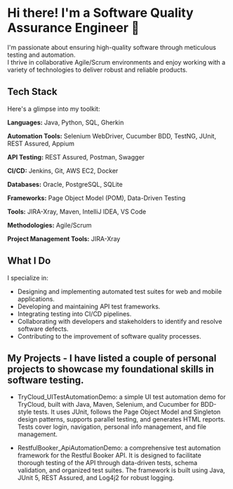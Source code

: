 # Hi there! I'm a Software Quality Assurance Engineer 👋

I'm passionate about ensuring high-quality software through meticulous testing and automation.  
I thrive in collaborative Agile/Scrum environments and enjoy working with a variety of technologies to deliver robust and reliable products.

## Tech Stack

Here's a glimpse into my toolkit:

**Languages:** Java, Python, SQL, Gherkin

**Automation Tools:** Selenium WebDriver, Cucumber BDD, TestNG, JUnit, REST Assured, Appium

**API Testing:** REST Assured, Postman, Swagger

**CI/CD:** Jenkins, Git, AWS EC2, Docker

**Databases:** Oracle, PostgreSQL, SQLite

**Frameworks:** Page Object Model (POM), Data-Driven Testing

**Tools:** JIRA-Xray, Maven, IntelliJ IDEA, VS Code

**Methodologies:** Agile/Scrum

**Project Management Tools:** JIRA-Xray

## What I Do

I specialize in:

* Designing and implementing automated test suites for web and mobile applications.
* Developing and maintaining API test frameworks.
* Integrating testing into CI/CD pipelines.
* Collaborating with developers and stakeholders to identify and resolve software defects.
* Contributing to the improvement of software quality processes.


## My Projects - I have listed a couple of personal projects to showcase my foundational skills in software testing. 

* TryCloud_UITestAutomationDemo: a simple UI test automation demo for TryCloud, built with Java, Maven, Selenium, and Cucumber for BDD-style tests. It uses JUnit, follows the Page Object Model and Singleton design patterns, supports parallel testing, and generates HTML reports. Tests cover login, navigation, personal info management, and file management.
  
* RestfulBooker_ApiAutomationDemo: a comprehensive test automation framework for the Restful Booker API. It is designed to facilitate thorough testing of the API through data-driven tests, schema validation, and organized test suites. The framework is built using Java, JUnit 5, REST Assured, and Log4j2 for robust logging.
